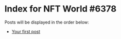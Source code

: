 # Index for NFT World #6378
Posts will be displayed in the order below:

- [Your first post](./001-first.md)

